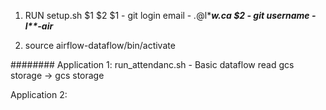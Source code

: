 1. RUN setup.sh $1 $2
$1 - git login email - *.*@l****w.ca
$2 - git username - l**-air***

2. source airflow-dataflow/bin/activate


########
Application 1:
run_attendanc.sh -  Basic dataflow read gcs storage -> gcs storage


Application 2:

